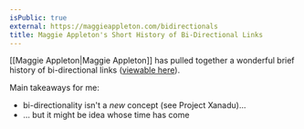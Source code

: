 ```yaml
---
isPublic: true
external: https://maggieappleton.com/bidirectionals
title: Maggie Appleton's Short History of Bi-Directional Links
---
```


[[Maggie Appleton|Maggie Appleton]] has pulled together a wonderful brief history of bi-directional links ([viewable here](https://maggieappleton.com/bidirectionals)).

Main takeaways for me:
- bi-directionality isn't a *new* concept (see Project Xanadu)...
- ... but it might be idea whose time has come